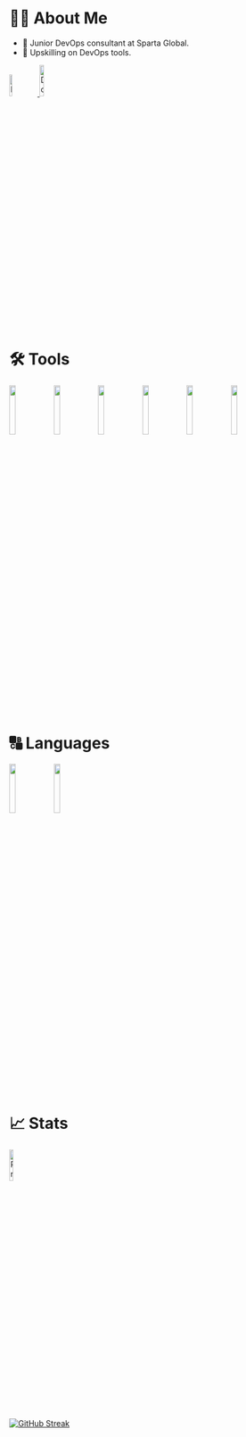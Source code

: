 
# 🧑‍💻 About Me

- 📡 Junior DevOps consultant at Sparta Global.
- 🌱 Upskilling on DevOps tools.

<div id="header">
          <a href="https://www.linkedin.com/in/nikhil-jha-42-dev-ops/">
                    <img src="https://img.shields.io/badge/LinkedIn-blue?logo=linkedin&logoColor=white" alt="LinkedIn Badge" height=10% width=10%/>
          </a>
          <a href="https://hub.docker.com/u/njha42">
                    <img src="https://img.shields.io/badge/DockerHub-white?logo=docker&logoColor=blue" alt="DockerHub Badge" height=12% width=12%/>
          </a>
</div>

# 🛠️ Tools
<div id="skills">
          <img src="https://cdn.jsdelivr.net/gh/devicons/devicon/icons/amazonwebservices/amazonwebservices-plain-wordmark.svg" height=15% width=15%/> <img src="https://cdn.jsdelivr.net/gh/devicons/devicon/icons/jenkins/jenkins-original.svg" height=15% width=15%/> <img src="https://cdn.jsdelivr.net/gh/devicons/devicon/icons/ansible/ansible-original.svg" height=15% width=15%/> <img src="https://cdn.jsdelivr.net/gh/devicons/devicon/icons/terraform/terraform-original.svg" height=15% width=15%/> <img src="https://cdn.jsdelivr.net/gh/devicons/devicon/icons/docker/docker-original.svg" height=15% width=15%/> <img src="https://cdn.jsdelivr.net/gh/devicons/devicon/icons/kubernetes/kubernetes-plain.svg" height=15% width=15%/> 
          </div>
          
# 🔠 Languages
<div>
            <img src="https://cdn.jsdelivr.net/gh/devicons/devicon/icons/python/python-original.svg" height=15% width=15%/> 
            <img src="https://cdn.jsdelivr.net/gh/devicons/devicon/icons/javascript/javascript-original.svg" height=15% width=15%/>
          
</div>

# 📈 Stats
<div id="profile_views_counter">
          <a><img src="https://komarev.com/ghpvc/?username=NikhilJha42e&color=blue" alt="Profile View Counter" height=12% width=12%/></a>
</div>

[![GitHub Streak](http://github-readme-streak-stats.herokuapp.com?user=NikhilJha42&theme=flag-india&date_format=j%20M%5B%20Y%5D)](https://git.io/streak-stats)
